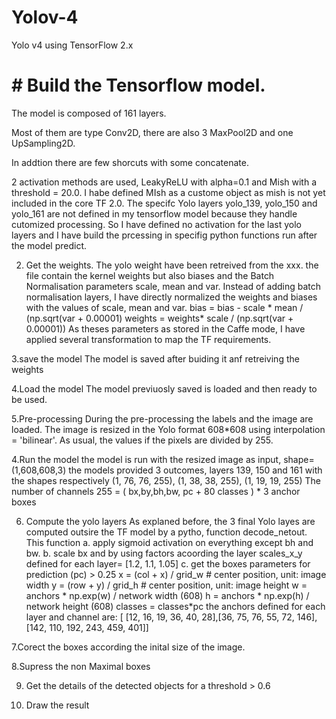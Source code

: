 # Yolov-4
Yolo v4 using TensorFlow 2.x

# # Build the Tensorflow model.

The model is composed of 161 layers.

Most of them are type Conv2D, there are also 3 MaxPool2D and one UpSampling2D.

In addtion there are few shorcuts with some concatenate.

2 activation methods are used, LeakyReLU with alpha=0.1 and Mish with a threshold = 20.0. I habe defined MIsh as a custome object as mish is not yet included in the core TF 2.0.
The  specifc Yolo layers yolo_139, yolo_150 and  yolo_161 are not defined in my tensorflow model because they handle cutomized processing. So I have defined no activation for the last yolo layers and I have build the prcessing in specifig python functions run after the model predict.

2. Get the weights.
The yolo weight have been retreived from the xxx. the file contain the kernel weights but also biases and the Batch Normalisation parameters scale, mean and var.
Instead of adding  batch normalisation layers, I have directly normalized the weights and biases with the values of scale, mean and var.
bias = bias - scale  * mean / (np.sqrt(var + 0.00001)
weights = weights* scale / (np.sqrt(var + 0.00001))
As theses parameters as stored in the Caffe mode, I have applied several transformation to map the TF requirements.

3.save the model
The model is saved after buiding it anf retreiving the weights

4.Load the model
The model previuosly saved is loaded and then ready to be used.

5.Pre-processing
During the pre-processing the labels and the image are loaded.
The image is resized in the Yolo format 608*608 using interpolation = 'bilinear'. 
As usual, the values if the pixels are divided by 255.

4.Run the model
the model is run with the resized image as input, shape=(1,608,608,3)
the models provided 3 outcomes, layers 139, 150 and 161 with the shapes respectively (1, 76, 76, 255), (1, 38, 38, 255), (1, 19, 19, 255)
The number of channels 255 = ( bx,by,bh,bw, pc + 80 classes ) * 3 anchor boxes

6. Compute the yolo layers
As explaned before, the 3 final Yolo layes are computed outsire the TF model by a pytho, function decode_netout.
This function 
a. apply sigmoid activation on everything except bh and bw.
b. scale bx and by using factors acoording the layer scales_x_y defined for each layer= [1.2, 1.1, 1.05]
c. get the boxes parameters for prediction (pc) > 0.25
                x = (col + x) / grid_w # center position, unit: image width
                y = (row + y) / grid_h # center position, unit: image height
                w = anchors * np.exp(w) / network width (608) 
                h = anchors * np.exp(h) / network height (608)
                classes = classes*pc
 the anchors defined for each layer and channel are: [ [12, 16, 19, 36, 40, 28],[36, 75, 76, 55, 72, 146],[142, 110, 192, 243, 459, 401]]
 
 7.Corect the boxes according the inital size of the image.
 
 8.Supress the non Maximal boxes
 
 9. Get the details of the detected objects for a threshold > 0.6
 
 0. Draw the result
